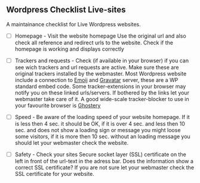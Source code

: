 ## Wordpress Checklist Live-sites

A maintainance checklist for Live Wordpress websites.

- [ ] Homepage - Visit the website homepage
Use the original url and also check all reference and redirect urls to the website.
Check if the homepage is working and displays correctly

- [ ] Trackers and requests - Check (if available in your browser) if you can see wich trackers and url requests are active. Make sure these are original trackers installed by the webmaster. Most Wordpress website include a connection to [Emoij](https://nl.wikipedia.org/wiki/Emoji) and [Gravatar](https://nl.wikipedia.org/wiki/Gravatar) server, these are a WP standard embed code. Some tracker-extensions in your browser may notify you on these linked urls/servers. If bothered by the links let your webmaster take care of it. A good wide-scale tracker-blocker to use in your favourite browser is [Ghostery](https://www.ghostery.com/)

- [ ] Speed - Be aware of the loading speed of your website homepage. If it is less then 4 sec. it should be OK, 
if it is over 4 sec. and less then 10 sec. and does not show a loading sign or message you might loose some visitors, if it is more then 10 sec. without an loading message you should let your webmaster check the website.

- [ ] Safety - Check your sites Secure socket layer (SSL) certificate on the left in front of the url-text in the adress bar. Does the information show a correct SSL certificate? If you are not sure let your webmaster check the SSL certificate for your website. 
